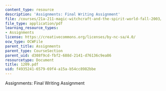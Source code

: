 ```yaml
---
content_type: resource
description: 'Assignments: Final Writing Assignment'
file: /courses/21a-211-magic-witchcraft-and-the-spirit-world-fall-2003/f4935241657969f4a15ab54cc8982bbe_1209.pdf
file_type: application/pdf
learning_resource_types:
- Assignments
license: https://creativecommons.org/licenses/by-nc-sa/4.0/
ocw_type: OCWFile
parent_title: Assignments
parent_type: CourseSection
parent_uid: d308f9cd-fbf2-688d-2141-d76136c9ea86
resourcetype: Document
title: 1209.pdf
uid: f4935241-6579-69f4-a15a-b54cc8982bbe
---
```

Assignments: Final Writing Assignment